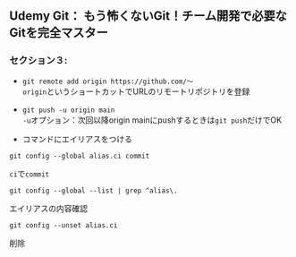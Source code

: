 ## Udemy Git： もう怖くないGit！チーム開発で必要なGitを完全マスター
### セクション３: 
- `git remote add origin https://github.com/〜`  
`origin`というショートカットでURLのリモートリポジトリを登録

- `git push -u origin main`  
`-u`オプション：次回以降origin mainにpushするときは`git push`だけでOK

- コマンドにエイリアスをつける
```
git config --global alias.ci commit
```
`ci`で`commit`

```
git config --global --list | grep ^alias\.
```
エイリアスの内容確認
```
git config --unset alias.ci
```
削除
